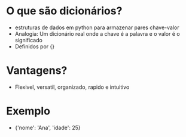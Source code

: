 # O que são dicionários?
- estruturas de dados em python para armazenar pares chave-valor
- Analogia: Um dicionário real onde a chave é a palavra e o valor é o significado
- Definidos por {}
# Vantagens?
- Flexivel, versatil, organizado, rapido e intuitivo
#  Exemplo
- {'nome': 'Ana', 'idade': 25}